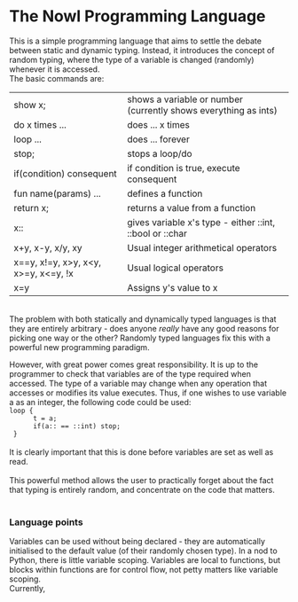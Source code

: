 <h1>The Nowl Programming Language</h1>
This is a simple programming language that aims to settle the debate between static and dynamic typing. Instead, it introduces the concept of random typing, where the type of a variable is changed (randomly) whenever it is accessed.
<br/>
The basic commands are:<br/>
<table>
<tr><td>show x;</td><td>shows a variable or number (currently shows everything as ints)</td></tr>
<tr><td>do x times ... </td><td>does ... x times</td></tr>
<tr><td>loop ... </td><td>does ... forever</td></tr>
<tr><td>stop; </td><td>stops a loop/do</td></tr>
<tr><td>if(condition) consequent</td><td>if condition is true, execute consequent</td></tr>
<tr><td>fun name(params) ...</td><td>defines a function</td></tr>
<tr><td>return x;</td><td>returns a value from a function</td></tr>
<tr><td>x::</td><td>gives variable x's type - either ::int, ::bool or ::char</td></tr>
<tr><td>x+y, x-y, x/y, xy</td><td>Usual integer arithmetical operators</td></tr>
<tr><td>x==y, x!=y, x&gt;y, x&lt;y, x&gt;=y, x&lt;=y, !x</td><td>Usual logical operators</td></tr>
<tr><td>x=y</td><td>Assigns y's value to x</td></tr></table>
<br/>
The problem with both statically and dynamically typed languages is that they are entirely arbitrary - does anyone <i>really</i> have any good reasons for picking one way or the other? Randomly typed languages fix this with a powerful new programming paradigm.<br/>

However, with great power comes great responsibility. It is up to the programmer to check that variables are of the type required when accessed. The type of a variable may change when any operation that accesses or modifies its value executes. Thus, if one wishes to use variable a as an integer, the following code could be used:<br/>
<code>loop {<br/>
      &nbsp;&nbsp;&nbsp;&nbsp; t = a; <br/>
      &nbsp;&nbsp;&nbsp;&nbsp;  if(a:: == ::int) stop;<br/>
        }
</code>
<br/>
It is clearly important that this is done before variables are set as well as  read.<br/><br/>
This powerful method allows the user to practically forget about the fact that typing is entirely random, and concentrate on the code that matters.<br/><br/>

<h3>Language points</h3>
Variables can be used without being declared - they are automatically initialised to the default value (of their randomly chosen type). In a nod to Python, there is little variable scoping. Variables are local to functions, but blocks within functions are for control flow, not petty matters like variable scoping.
<br/>
Currently, 
